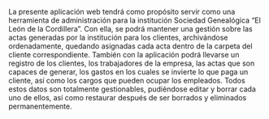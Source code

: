 La presente aplicación web tendrá como propósito servir como una herramienta de administración para la institución Sociedad Genealógica “El León de la Cordillera”. Con ella, se podrá mantener una gestión sobre las actas generadas por la institución para los clientes, archivándose ordenadamente, quedando asignadas cada acta dentro de la carpeta del cliente correspondiente.
También con la aplicación podrá llevarse un registro de los clientes, los trabajadores de la empresa, las actas que son capaces de generar, los gastos en los cuales se invierte lo que paga un cliente, así como los cargos que pueden ocupar los empleados. Todos estos datos son totalmente gestionables, pudiéndose editar y borrar cada uno de ellos, así como restaurar después de ser borrados y eliminados permanentemente.
